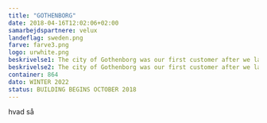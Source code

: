 ```yaml
---
title: "GOTHENBORG"
date: 2018-04-16T12:02:06+02:00
samarbejdspartnere: velux
landeflag: sweden.png
farve: farve3.png
logo: urwhite.png
beskrivelse1: The city of Gothenborg was our first customer after we launched the Copenhagen project. Gothenborg University and Gothenborg Commune is finansing this project and the goal is to make 72 Rigs, which equels to 864 student apartments. We're hoping to launch these Urban Riggers by the end of 2022.
beskrivelse2: The city of Gothenborg was our first customer after we launched the Copenhagen project. Gothenborg University and Gothenborg Commune is finansing this project and the goal is to make 72 Rigs, which equels to 864 student apartments. We're hoping to launch these Urban Riggers by the end of 2022. Gothenborg is one of Swedens main study cities along with Stockholm and Malmö. Gothenborg Commune discovered Urban Rigger trough our Copenhagen project, and saw it as an sustainable and amazing way to help solve the lack of student apartments.
container: 864
dato: WINTER 2022
status: BUILDING BEGINS OCTOBER 2018
---
```


hvad så